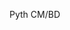 Pyth CM/BD

<!---
mariobern/mariobern is a ✨ special ✨ repository because its `README.md` (this file) appears on your GitHub profile.
You can click the Preview link to take a look at your changes.
--->
